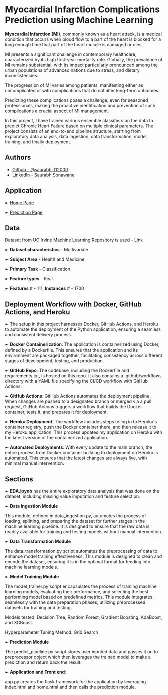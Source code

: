  # Myocardial Infarction Complications Prediction using Machine Learning

**Myocardial Infarction (MI)**, commonly known as a heart attack, is a medical condition that occurs when blood flow to a part of the heart is blocked for a long enough time that part of the heart muscle is damaged or dies. 

MI presents a significant challenge in contemporary healthcare, characterized by its high first-year mortality rate. Globally, the prevalence of MI remains substantial, with its impact particularly pronounced among the urban populations of advanced nations due to stress, and dietary inconsistencies. 

The progression of MI varies among patients, manifesting either as uncomplicated or with complications that do not alter long-term outcomes. 

Predicting these complications poses a challenge, even for seasoned professionals, making the proactive identification and prevention of such complications a crucial aspect of MI management. 

In this project, I have trained various ensemble classifiers on the data to predict Chronic Heart Failure based on multiple clinical parameters. The project consists of an end-to-end pipeline structure, starting from exploratory data analysis, data ingestion, data transformation, model training, and finally deployment. 

## Authors

- [Github - @saurabh-112000](https://github.com/saurabh-112000)
- [LinkedIn - Saurabh Sonawane](https://www.linkedin.com/in/saurabh112000/)


## Application

➼ [Home Page](https://mi-complicationpred-saurabh-d6d0de207765.herokuapp.com/)

➼ [Prediction Page](https://mi-complicationpred-saurabh-d6d0de207765.herokuapp.com/predictdata)

## Data

Dataset from UC Irvine Machine Learning Repository is used - [Link](https://archive.ics.uci.edu/dataset/579/myocardial+infarction+complications)

➼ **Dataset characteristics** - Multivariate

➼ **Subject Area** - Health and Medicine

➼ **Primary Task** - Classification

➼ **Feature types** - Real

➼ **Features** # - 111, **Instances** # - 1700


## Deployment Workflow with Docker, GitHub Actions, and Heroku

➼ The setup in this project harnesses Docker, GitHub Actions, and Heroku to automate the deployment of the Python application, ensuring a seamless and consistent delivery process.

➼ **Docker Containerization**: The application is containerized using Docker, defined by a Dockerfile. This ensures that the application and its environment are packaged together, facilitating consistency across different stages of development, testing, and production.

➼ **GitHub Repo**: The codebase, including the Dockerfile and requirements.txt, is hosted on this repo. It also contains a .github/workflows directory with a YAML file specifying the CI/CD workflow with GitHub Actions.

➼ **GitHub Actions**: GitHub Actions automates the deployment pipeline. When changes are pushed to a designated branch or merged via a pull request, GitHub Actions triggers a workflow that builds the Docker container, tests it, and prepares it for deployment.

➼ **Heroku Deployment**: The workflow includes steps to log in to Heroku's container registry, push the Docker container there, and then release it to my Heroku application. This process updates my application on Heroku with the latest version of the containerized application.

➼ **Automated Deployments**: With every update to the main branch, the entire process from Docker container building to deployment on Heroku is automated. This ensures that the latest changes are always live, with minimal manual intervention.

## Sections

➼ **EDA.ipynb** has the entire exploratory data analysis that was done on the dataset, including missing value imputation and feature selection. 

➼ **Data Ingestion Module**

This module, defined in data_ingestion.py, automates the process of loading, splitting, and preparing the dataset for further stages in the machine learning pipeline. It is designed to ensure that the raw data is readily available for training and testing models without manual intervention.

➼ **Data Transformation Module**

The data_transformation.py script automates the preprocessing of data to enhance model training effectiveness. This module is designed to clean and encode the dataset, ensuring it is in the optimal format for feeding into machine learning models.

➼ **Model Training Module**

The model_trainer.py script encapsulates the process of training machine learning models, evaluating their performance, and selecting the best-performing model based on predefined metrics. This module integrates seamlessly with the data preparation phases, utilizing preprocessed datasets for training and testing.

Models tested: Decision Tree, Random Forest, Gradient Boosting, AdaBoost, and XGBoost.

Hyperparameter Tuning Method: Grid Search

➼ **Prediction Module**

The predict_pipeline.py script stores user inputed data and passes it on to preprocessor object which then leverages the trained model to make a prediction and return back the result. 

➼ **Application and Front end**: 

app.py creates the flask framework for the application by leveraging index.html and home.html and then calls the prediction module. 



